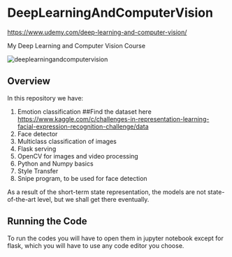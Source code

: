 # DeepLearningAndComputerVision
https://www.udemy.com/deep-learning-and-computer-vision/

My Deep Learning and Computer Vision Course

![deeplearningandcomputervision](https://user-images.githubusercontent.com/47675359/163752170-e418e8a2-1c43-4d78-866f-390ba90130ee.PNG)

## Overview

In this repository we have:
1. Emotion classification
##Find the dataset here
https://www.kaggle.com/c/challenges-in-representation-learning-facial-expression-recognition-challenge/data
2. Face detector
3. Multiclass classification of images
4. Flask serving
5. OpenCV for images and video processing
6. Python and Numpy basics
7. Style Transfer
8. Snipe program, to be used for face detection

As a result of the short-term state representation, the models are not state-of-the-art level, but we shall get there eventually.


## Running the Code

To run the codes you will have to open them in jupyter notebook except for flask, which you will have to use any code editor you choose.
